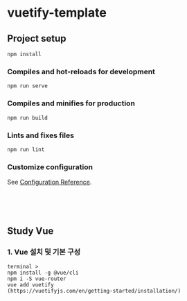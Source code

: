 # vuetify-template

## Project setup
```
npm install
```

### Compiles and hot-reloads for development
```
npm run serve
```

### Compiles and minifies for production
```
npm run build
```

### Lints and fixes files
```
npm run lint
```

### Customize configuration
See [Configuration Reference](https://cli.vuejs.org/config/).

&nbsp;

&nbsp;

## Study Vue

### 1. Vue 설치 및 기본 구성
```
terminal > 
npm install -g @vue/cli
npm i -S vue-router
vue add vuetify
(https://vuetifyjs.com/en/getting-started/installation/)
```
